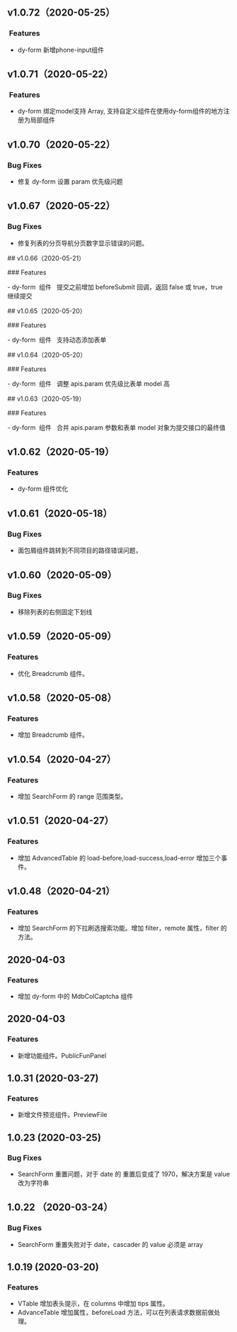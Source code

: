 ## v1.0.72（2020-05-25）

###  Features

- dy-form 新增phone-input组件

## v1.0.71（2020-05-22）

###  Features

- dy-form 绑定model支持 Array, 支持自定义组件在使用dy-form组件的地方注册为局部组件

## v1.0.70（2020-05-22）

### Bug Fixes

- 修复 dy-form 设置 param 优先级问题

## v1.0.67（2020-05-22）

### Bug Fixes

- 修复列表的分页导航分页数字显示错误的问题。

## v1.0.66（2020-05-21）

### Features

- dy-form  组件   提交之前增加 beforeSubmit 回调，返回 false 或 true，true 继续提交

## v1.0.65（2020-05-20）

### Features

- dy-form  组件   支持动态添加表单

## v1.0.64（2020-05-20）

### Features

- dy-form  组件   调整 apis.param 优先级比表单 model 高

## v1.0.63（2020-05-19）

### Features

- dy-form  组件   合并 apis.param 参数和表单 model 对象为提交接口的最终值

## v1.0.62（2020-05-19）

### Features

- dy-form 组件优化

## v1.0.61（2020-05-18）

### Bug Fixes

- 面包屑组件跳转到不同项目的路径错误问题，

## v1.0.60（2020-05-09）

### Bug Fixes

- 移除列表的右侧固定下划线

## v1.0.59（2020-05-09）

### Features

- 优化 Breadcrumb 组件。

## v1.0.58（2020-05-08）

### Features

- 增加 Breadcrumb 组件。

## v1.0.54（2020-04-27）

### Features

- 增加 SearchForm 的 range 范围类型。

## v1.0.51（2020-04-27）

### Features

- 增加 AdvancedTable 的 load-before,load-success,load-error 增加三个事件。

## v1.0.48（2020-04-21）

### Features

- 增加 SearchForm 的下拉刷选搜索功能。增加 filter，remote 属性，filter 的方法。

## 2020-04-03

### Features

- 增加 dy-form 中的 MdbColCaptcha 组件

## 2020-04-03

### Features

- 新增功能组件。PublicFunPanel

## 1.0.31 (2020-03-27)

### Features

- 新增文件预览组件。PreviewFile

## 1.0.23 (2020-03-25)

### Bug Fixes

- SearchForm 重置问题，对于 date 的 重置后变成了 1970，解决方案是 value 改为字符串

## 1.0.22 （2020-03-24）

### Bug Fixes

- SearchForm 重置失败对于 date，cascader 的 value 必须是 array

## 1.0.19 (2020-03-20)

### Features

- VTable 增加表头提示，在 columns 中增加 tips 属性。
- AdvanceTable 增加属性，beforeLoad 方法，可以在列表请求数据前做处理。
